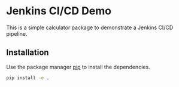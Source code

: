 # Jenkins CI/CD Demo

This is a simple calculator package to demonstrate a Jenkins CI/CD pipeline.

## Installation

Use the package manager [pip](https://pip.pypa.io/en/stable/) to install the dependencies.

```bash
pip install -e .
